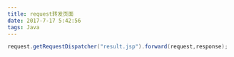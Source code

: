 ```yaml
---
title: request转发页面
date: 2017-7-17 5:42:56
tags: Java
---
```

```java
request.getRequestDispatcher("result.jsp").forward(request,response);  
```
 